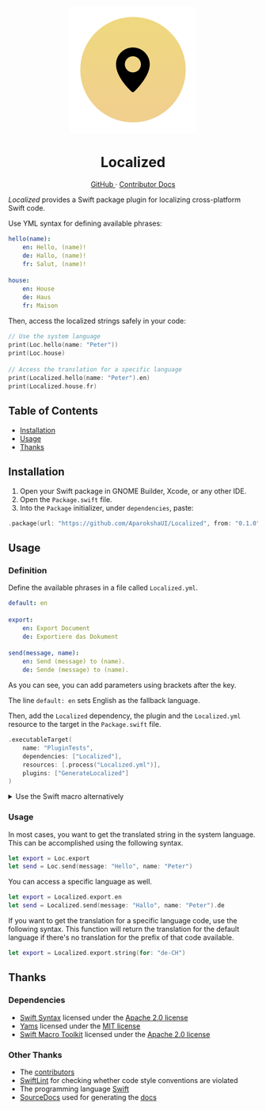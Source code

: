 <p align="center">
  <img width="256" alt="Localized Icon" src="Icons/Icon.png">
  <h1 align="center">Localized</h1>
</p>

<p align="center">
  <a href="https://github.com/AparokshaUI/Localized">
  GitHub
  </a>
  ·
  <a href="Documentation/README.md">
  Contributor Docs
  </a>
</p>

_Localized_ provides a Swift package plugin for localizing cross-platform Swift code.

Use YML syntax for defining available phrases:

```yml
hello(name):
    en: Hello, (name)!
    de: Hallo, (name)!
    fr: Salut, (name)!

house:
    en: House
    de: Haus
    fr: Maison
```

Then, access the localized strings safely in your code:

```swift
// Use the system language
print(Loc.hello(name: "Peter"))
print(Loc.house)

// Access the translation for a specific language
print(Localized.hello(name: "Peter").en)
print(Localized.house.fr)
```

## Table of Contents

- [Installation][4]
- [Usage][5]
- [Thanks][6]

## Installation

1. Open your Swift package in GNOME Builder, Xcode, or any other IDE.
2. Open the `Package.swift` file.
3. Into the `Package` initializer, under `dependencies`, paste:
```swift
.package(url: "https://github.com/AparokshaUI/Localized", from: "0.1.0")   
```

## Usage

### Definition

Define the available phrases in a file called `Localized.yml`.

```yml
default: en

export:
    en: Export Document
    de: Exportiere das Dokument

send(message, name):
    en: Send (message) to (name).
    de: Sende (message) to (name).
```

As you can see, you can add parameters using brackets after the key.

The line `default: en` sets English as the fallback language.

Then, add the `Localized` dependency, the plugin and the `Localized.yml` resource
to the target in the `Package.swift` file.

```swift
.executableTarget(
    name: "PluginTests",
    dependencies: ["Localized"],
    resources: [.process("Localized.yml")],
    plugins: ["GenerateLocalized"]
)
```

<details>

<summary> Use the Swift macro alternatively </summary>

If you don't want to have a separate `Localized.yml` resource, you can use the
YML syntax directly in your Swift code using a Swift macro.
Leave out the `resources` and `plugins` lines in the target definition, and 
instead of creating a `Localized.yml` file, use the following macro in a Swift file.

```swift
#localized(default: "en", yml: """
export:
    en: Export Document
    de: Exportiere das Dokument

send(message, name):
    en: Send (message) to (name).
    de: Sende (message) to (name).
""")
```

You cannot have a `defaultLanguage` set in the YML, instead, use the macro parameter.

</details>

### Usage

In most cases, you want to get the translated string in the system language.
This can be accomplished using the following syntax.

```swift
let export = Loc.export
let send = Loc.send(message: "Hello", name: "Peter")
```

You can access a specific language as well.

```swift
let export = Localized.export.en
let send = Localized.send(message: "Hallo", name: "Peter").de
```

If you want to get the translation for a specific language code, use the following syntax.
This function will return the translation for the default language if there's no translation for the prefix of that code available.

```swift
let export = Localized.export.string(for: "de-CH")
```

## Thanks

### Dependencies
- [Swift Syntax](https://github.com/apple/swift-syntax) licensed under the [Apache 2.0 license](https://github.com/apple/swift-syntax/blob/main/LICENSE.txt)
- [Yams](https://github.com/jpsim/Yams) licensed under the [MIT license](https://github.com/jpsim/Yams/blob/main/LICENSE)
- [Swift Macro Toolkit](https://github.com/stackotter/swift-macro-toolkit) licensed under the [Apache 2.0 license](https://github.com/stackotter/swift-macro-toolkit/blob/main/LICENSE)

### Other Thanks
- The [contributors][7]
- [SwiftLint][8] for checking whether code style conventions are violated
- The programming language [Swift][9]
- [SourceDocs][10] used for generating the [docs][11]

[1]:    Tests/
[2]:	#goals
[3]:	#widgets
[4]:	#installation
[5]:	#usage
[6]:	#thanks
[7]:	Contributors.md
[8]:	https://github.com/realm/SwiftLint
[9]:	https://github.com/apple/swift
[10]:	https://github.com/SourceDocs/SourceDocs
[11]:	Documentation/README.md

